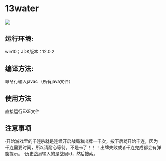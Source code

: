 # 13water
![](https://img.shields.io/badge/language-JAVA-green.svg)

## 运行环境:
win10；JDK版本：12.0.2

## 编译方法:
命令行输入javac （所有java文件）

## 使用方法
直接运行EXE文件

## 注意事项
·开始游戏里的千连杀就是连续开启战局和出牌一千次，按下后就开始千连，因为千连需要时间，所以请耐心等待，不是卡了！！！出牌失败或者千连完成都会有弹窗提示。
·历史战局输入的是战局id，然后搜索。
